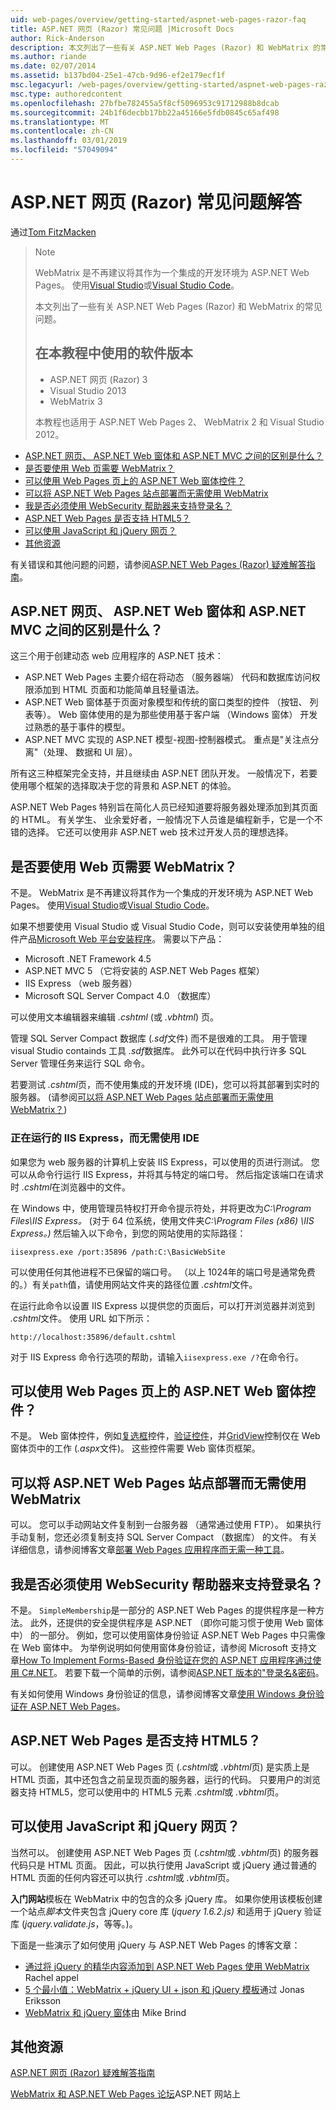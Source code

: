 ```yaml
---
uid: web-pages/overview/getting-started/aspnet-web-pages-razor-faq
title: ASP.NET 网页 (Razor) 常见问题 |Microsoft Docs
author: Rick-Anderson
description: 本文列出了一些有关 ASP.NET Web Pages (Razor) 和 WebMatrix 的常见问题。 软件版本使用教程 ASP.NET Web Pages 中 (R...
ms.author: riande
ms.date: 02/07/2014
ms.assetid: b137bd04-25e1-47cb-9d96-ef2e179ecf1f
msc.legacyurl: /web-pages/overview/getting-started/aspnet-web-pages-razor-faq
msc.type: authoredcontent
ms.openlocfilehash: 27bfbe782455a5f8cf5096953c91712988b8dcab
ms.sourcegitcommit: 24b1f6decbb17bb22a45166e5fdb0845c65af498
ms.translationtype: MT
ms.contentlocale: zh-CN
ms.lasthandoff: 03/01/2019
ms.locfileid: "57049094"
---
```

<a name="aspnet-web-pages-razor-faq"></a>ASP.NET 网页 (Razor) 常见问题解答
====================
通过[Tom FitzMacken](https://github.com/tfitzmac)

> > [!NOTE] 
> > WebMatrix 是不再建议将其作为一个集成的开发环境为 ASP.NET Web Pages。 使用[Visual Studio](xref:aspnet/web-pages/overview/getting-started/program-asp-net-web-pages-in-visual-studio)或[Visual Studio Code](https://code.visualstudio.com/)。
>
> 本文列出了一些有关 ASP.NET Web Pages (Razor) 和 WebMatrix 的常见问题。
> 
> ## <a name="software-versions-used-in-the-tutorial"></a>在本教程中使用的软件版本
> 
> 
> - ASP.NET 网页 (Razor) 3
> - Visual Studio 2013
> - WebMatrix 3
>   
> 
> 本教程也适用于 ASP.NET Web Pages 2、 WebMatrix 2 和 Visual Studio 2012。


- [ASP.NET 网页、 ASP.NET Web 窗体和 ASP.NET MVC 之间的区别是什么？](#Whats_the_difference_between_ASP.NET_Web_Pages,_ASP.NET_Web_Forms,_and_ASP.NET_MVC)
- [是否要使用 Web 页需要 WebMatrix？](#Do_I_need_WebMatrix_in_order_to_work_with_Web_Pages)
- [可以使用 Web Pages 页上的 ASP.NET Web 窗体控件？](#Can_I_use_ASP.NET_Web_Forms_controls_on_a_Web_Pages_page)
- [可以将 ASP.NET Web Pages 站点部署而无需使用 WebMatrix](#Can_I_deploy_an_ASP.NET_Web_Pages_site_without_using_WebMatrix)
- [我是否必须使用 WebSecurity 帮助器来支持登录名？](#Do_I_have_to_use_the_WebSecurity_helper_to_support_logins)
- [ASP.NET Web Pages 是否支持 HTML5？](#Does_ASP.NET_Web_Pages_support_HTML5)
- [可以使用 JavaScript 和 jQuery 网页？](#Can_I_use_JavaScript_and_jQuery_with_Web_Pages)
- [其他资源](#AdditionalResources)

有关错误和其他问题的问题，请参阅[ASP.NET Web Pages (Razor) 疑难解答指南](https://go.microsoft.com/fwlink/?LinkId=253001)。

<a id="Whats_the_difference_between_ASP.NET_Web_Pages,_ASP.NET_Web_Forms,_and_ASP.NET_MVC"></a>
## <a name="whats-the-difference-between-aspnet-web-pages-aspnet-web-forms-and-aspnet-mvc"></a>ASP.NET 网页、 ASP.NET Web 窗体和 ASP.NET MVC 之间的区别是什么？

这三个用于创建动态 web 应用程序的 ASP.NET 技术：

- ASP.NET Web Pages 主要介绍在将动态 （服务器端） 代码和数据库访问权限添加到 HTML 页面和功能简单且轻量语法。
- ASP.NET Web 窗体基于页面对象模型和传统的窗口类型的控件 （按钮、 列表等）。 Web 窗体使用的是为那些使用基于客户端 （Windows 窗体） 开发过熟悉的基于事件的模型。
- ASP.NET MVC 实现的 ASP.NET 模型-视图-控制器模式。 重点是"关注点分离"（处理、 数据和 UI 层）。

所有这三种框架完全支持，并且继续由 ASP.NET 团队开发。 一般情况下，若要使用哪个框架的选择取决于您的背景和 ASP.NET 的体验。

ASP.NET Web Pages 特别旨在简化人员已经知道要将服务器处理添加到其页面的 HTML。 有关学生、 业余爱好者，一般情况下人员谁是编程新手，它是一个不错的选择。 它还可以使用非 ASP.NET web 技术过开发人员的理想选择。

<a id="Do_I_need_WebMatrix_in_order_to_work_with_Web_Pages"></a>
## <a name="do-i-need-webmatrix-in-order-to-work-with-web-pages"></a>是否要使用 Web 页需要 WebMatrix？

不是。 WebMatrix 是不再建议将其作为一个集成的开发环境为 ASP.NET Web Pages。 使用[Visual Studio](program-asp-net-web-pages-in-visual-studio.md)或[Visual Studio Code](https://code.visualstudio.com/)。

如果不想要使用 Visual Studio 或 Visual Studio Code，则可以安装使用单独的组件产品[Microsoft Web 平台安装程序](https://www.microsoft.com/web/downloads/platform.aspx)。 需要以下产品：

- Microsoft .NET Framework 4.5
- ASP.NET MVC 5 （它将安装的 ASP.NET Web Pages 框架）
- IIS Express （web 服务器）
- Microsoft SQL Server Compact 4.0 （数据库）

可以使用文本编辑器来编辑 *.cshtml* (或 *.vbhtml*) 页。

管理 SQL Server Compact 数据库 (*.sdf*文件) 而不是很难的工具。 用于管理 visual Studio containds 工具 *.sdf*数据库。 此外可以在代码中执行许多 SQL Server 管理任务来运行 SQL 命令。

若要测试 *.cshtml*页，而不使用集成的开发环境 (IDE)，您可以将其部署到实时的服务器。 (请参阅[可以将 ASP.NET Web Pages 站点部署而无需使用 WebMatrix？](#Can_I_deploy_an_ASP.NET_Web_Pages_site_without_using_WebMatrix))

### <a name="running-iis-express-without-using-an-ide"></a>正在运行的 IIS Express，而无需使用 IDE

如果您为 web 服务器的计算机上安装 IIS Express，可以使用的页进行测试。 您可以从命令行运行 IIS Express，并将其与特定的端口号。 然后指定该端口在请求时 *.cshtml*在浏览器中的文件。

在 Windows 中，使用管理员特权打开命令提示符处，并将更改为*C:\Program Files\IIS Express。* (对于 64 位系统，使用文件夹*C:\Program Files (x86) \IIS Express。)* 然后输入以下命令，到您的网站使用的实际路径：

`iisexpress.exe /port:35896 /path:C:\BasicWebSite`

可以使用任何其他进程不已保留的端口号。 （以上 1024年的端口号是通常免费的。）有关`path`值，请使用网站文件夹的路径位置 *.cshtml*文件。

在运行此命令以设置 IIS Express 以提供您的页面后，可以打开浏览器并浏览到 *.cshtml*文件。 使用 URL 如下所示：

`http://localhost:35896/default.cshtml`

对于 IIS Express 命令行选项的帮助，请输入`iisexpress.exe /?`在命令行。

<a id="Can_I_use_ASP.NET_Web_Forms_controls_on_a_Web_Pages_page"></a>
## <a name="can-i-use-aspnet-web-forms-controls-on-a-web-pages-page"></a>可以使用 Web Pages 页上的 ASP.NET Web 窗体控件？

不是。 Web 窗体控件，例如[复选框](https://msdn.microsoft.com/library/system.web.ui.webcontrols.checkbox)控件，[验证控件](https://msdn.microsoft.com/library/bwd43d0x)，并[GridView](https://msdn.microsoft.com/library/system.web.ui.webcontrols.gridview)控制仅在 Web 窗体页中的工作 (*.aspx*文件)。 这些控件需要 Web 窗体页框架。

<a id="Can_I_deploy_an_ASP.NET_Web_Pages_site_without_using_WebMatrix"></a>
## <a name="can-i-deploy-an-aspnet-web-pages-site-without-using-webmatrix"></a>可以将 ASP.NET Web Pages 站点部署而无需使用 WebMatrix

可以。 您可以手动网站文件复制到一台服务器 （通常通过使用 FTP）。 如果执行手动复制，您还必须复制支持 SQL Server Compact （数据库） 的文件。 有关详细信息，请参阅博客文章[部署 Web Pages 应用程序而无需一种工具](http://mikepope.com/blog/DisplayBlog.aspx?permalink=2317)。

<a id="Do_I_have_to_use_the_WebSecurity_helper_to_support_logins"></a>
## <a name="do-i-have-to-use-the-websecurity-helper-to-support-logins"></a>我是否必须使用 WebSecurity 帮助器来支持登录名？

不是。 `SimpleMembership`是一部分的 ASP.NET Web Pages 的提供程序是一种方法。 此外，还提供的安全提供程序是 ASP.NET （即你可能习惯于使用 Web 窗体中） 的一部分。 例如，您可以使用窗体身份验证 ASP.NET Web Pages 中只需像在 Web 窗体中。 为举例说明如何使用窗体身份验证，请参阅 Microsoft 支持文章[How To Implement Forms-Based 身份验证在您的 ASP.NET 应用程序通过使用 C#.NET](https://support.microsoft.com/kb/301240)。 若要下载一个简单的示例，请参阅[ASP.NET 版本的"登录名&amp;密码](http://www.codeguru.com/csharp/.net/net_asp/scripting/article.php/c19295/ASPNET-version-of-Login--Password.htm)。

有关如何使用 Windows 身份验证的信息，请参阅博客文章[使用 Windows 身份验证在 ASP.NET Web Pages](http://mikepope.com/blog/DisplayBlog.aspx?permalink=2298)。

<a id="Does_ASP.NET_Web_Pages_support_HTML5"></a>
## <a name="does-aspnet-web-pages-support-html5"></a>ASP.NET Web Pages 是否支持 HTML5？

可以。 创建使用 ASP.NET Web Pages 页 (*.cshtml*或 *.vbhtml*页) 是实质上是 HTML 页面，其中还包含之前呈现页面的服务器，运行的代码。 只要用户的浏览器支持 HTML5，您可以使用中的 HTML5 元素 *.cshtml*或 *.vbhtml*页。

<a id="Can_I_use_JavaScript_and_jQuery_with_Web_Pages"></a>
## <a name="can-i-use-javascript-and-jquery-with-web-pages"></a>可以使用 JavaScript 和 jQuery 网页？

当然可以。 创建使用 ASP.NET Web Pages 页 (*.cshtml*或 *.vbhtml*页) 的服务器代码只是 HTML 页面。 因此，可以执行使用 JavaScript 或 jQuery 通过普通的 HTML 页面的任何内容还可以执行 *.cshtml*或 *.vbhtml*页。

**入门网站**模板在 WebMatrix 中的包含的众多 jQuery 库。 如果你使用该模板创建一个站点*脚本*文件夹包含 jQuery core 库 (*jquery 1.6.2.js)* 和适用于 jQuery 验证库 (*jquery.validate.js*，等等。)。

下面是一些演示了如何使用 jQuery 与 ASP.NET Web Pages 的博客文章：

- [通过将 jQuery 的精华内容添加到 ASP.NET Web Pages 使用 WebMatrix](http://rachelappel.com/jquery/adding-jquery-goodness-to-asp-net-web-pages-using-webmatrix/) Rachel appel
- [5 个最小值：WebMatrix + jQuery UI + json 和 jQuery 模板](http://joeriks.com/2011/01/30/5-min-webmatrix-jquery-ui-json-jquery-templates/)通过 Jonas Eriksson
- [WebMatrix 和 jQuery 窗体](http://mikesdotnetting.com/Article/155/WebMatrix-And-jQuery-Forms)由 Mike Brind

<a id="AdditionalResources"></a>
## <a name="additional-resources"></a>其他资源


[ASP.NET 网页 (Razor) 疑难解答指南](https://go.microsoft.com/fwlink/?LinkId=253001)

[WebMatrix 和 ASP.NET Web Pages 论坛](https://forums.asp.net/1224.aspx/1?WebMatrix)ASP.NET 网站上
